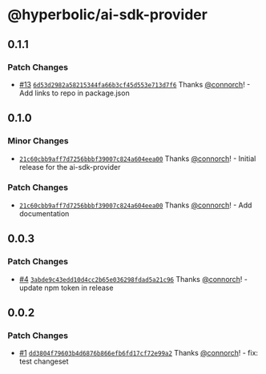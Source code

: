 # @hyperbolic/ai-sdk-provider

## 0.1.1

### Patch Changes

- [#13](https://github.com/HyperbolicLabs/hyperbolic-ts/pull/13) [`6d53d2982a58215344fa66b3cf45d553e713d7f6`](https://github.com/HyperbolicLabs/hyperbolic-ts/commit/6d53d2982a58215344fa66b3cf45d553e713d7f6) Thanks [@connorch](https://github.com/connorch)! - Add links to repo in package.json

## 0.1.0

### Minor Changes

- [`21c60cbb9aff7d7256bbbf39007c824a604eea00`](https://github.com/HyperbolicLabs/hyperbolic-ts/commit/21c60cbb9aff7d7256bbbf39007c824a604eea00) Thanks [@connorch](https://github.com/connorch)! - Initial release for the ai-sdk-provider

### Patch Changes

- [`21c60cbb9aff7d7256bbbf39007c824a604eea00`](https://github.com/HyperbolicLabs/hyperbolic-ts/commit/21c60cbb9aff7d7256bbbf39007c824a604eea00) Thanks [@connorch](https://github.com/connorch)! - Add documentation

## 0.0.3

### Patch Changes

- [#4](https://github.com/HyperbolicLabs/hyperbolic-ts/pull/4) [`3abde9c43edd10d4cc2b65e036298fdad5a21c96`](https://github.com/HyperbolicLabs/hyperbolic-ts/commit/3abde9c43edd10d4cc2b65e036298fdad5a21c96) Thanks [@connorch](https://github.com/connorch)! - update npm token in release

## 0.0.2

### Patch Changes

- [#1](https://github.com/HyperbolicLabs/hyperbolic-ts/pull/1) [`dd3804f79603b4d6876b866efb6fd17cf72e99a2`](https://github.com/HyperbolicLabs/hyperbolic-ts/commit/dd3804f79603b4d6876b866efb6fd17cf72e99a2) Thanks [@connorch](https://github.com/connorch)! - fix: test changeset
